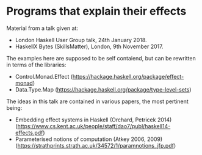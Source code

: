 # Programs that explain their effects

Material from a talk given at:
  * London Haskell User Group talk, 24th January 2018.
  * HaskellX Bytes (SkillsMatter), London, 9th November 2017.

The examples here are supposed to be self contaiend, but can be rewritten in terms of the libraries:
   * Control.Monad.Effect (https://hackage.haskell.org/package/effect-monad) 
   * Data.Type.Map (https://hackage.haskell.org/package/type-level-sets)

The ideas in this talk are contained in various papers, the most pertinent being:
   * Embedding effect systems in Haskell (Orchard, Petricek 2014)
      (https://www.cs.kent.ac.uk/people/staff/dao7/publ/haskell14-effects.pdf)
   * Parameterised notions of computation (Atkey 2006, 2009)
      (https://strathprints.strath.ac.uk/34572/1/paramnotions_jfp.pdf)
